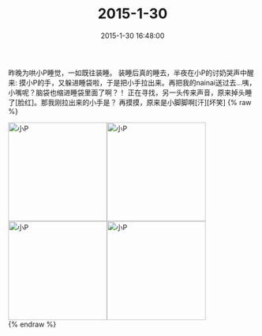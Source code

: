 ﻿---
title: 2015-1-30
date: 2015-1-30 16:48:00
tags:
categories: 妈妈
---
昨晚为哄小P睡觉，一如既往装睡。
装睡后真的睡去，半夜在小P的讨奶哭声中醒来:
摸小P的手，又躲进睡袋啦，于是把小手拉出来。再把我的nainai送过去...咦，小嘴呢？脑袋也缩进睡袋里面了啊？！
正在寻找，另一头传来声音，原来掉头睡了[脸红]。那我刚拉出来的小手是？
再摸摸，原来是小脚脚啊[汗][坏笑]
{% raw %}
<div style="width:500 px">
<div style="float:left; width:100 px"><img src="/2015-1-30/微信图片_20171011081116.jpg" width="200" alt="小P"></div>
<div style="float:left; width:100 px"><img src="/2015-1-30/微信图片_20171011081130.jpg" width="200" alt="小P"></div>
<div style="float:left; width:100 px"><img src="/2015-1-30/微信图片_20171011081141.jpg" width="200" alt="小P"></div>
<div style="float:left; width:100 px"><img src="/2015-1-30/微信图片_20171011081150.jpg" width="200" alt="小P"></div>
<div style="clear:both"></div>
</div>
{% endraw %}